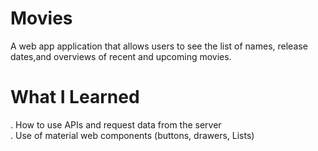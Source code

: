 # Movies

A web app application that allows users to see the list of names, release dates,and overviews of recent and upcoming movies.

# What I Learned
. How to use APIs and request data from the server     
. Use of material web components (buttons, drawers, Lists)
